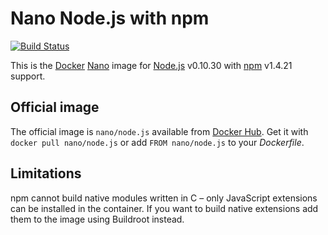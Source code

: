 Nano Node.js with npm
=====================

[![Build Status][Build image]][Build]

This is the [Docker](http://docker.com) [Nano](https://github.com/Docker-nano) image for [Node.js](http://nodejs.org) v0.10.30 with [npm](http://npmjs.org) v1.4.21 support.

Official image
--------------

The official image is `nano/node.js` available from [Docker Hub](https://registry.hub.docker.com/u/nano/node.js/). Get it with `docker pull nano/node.js` or add `FROM nano/node.js` to your *Dockerfile*.

Limitations
-----------

npm cannot build native modules written in C &ndash; only JavaScript extensions can be installed in the container. If you want to build native extensions add them to the image using Buildroot instead.

  [Build]: http://travis-ci.org/Docker-nano/Node.js
  [Build image]: http://img.shields.io/travis/Docker-nano/Node.js.svg "Build status"

